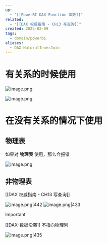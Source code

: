 ```yaml
---
up:
  - "[[PowerBI DAX Function 函数]]"
related:
  - "[[DAX 权威指南 - CH13 写查询]]"
created: 2025-02-09
tags:
  - domain/powerbi
aliases:
  - DAX-NaturalInnerJoin
---
```

# 有关系的时候使用

![image.png](https://s1.vika.cn/space/2025/02/09/3c7b406a3aca4bbab12e121cafba73da)

![image.png](https://s1.vika.cn/space/2025/02/09/833f2f0e5ae14832b6fdf0cd0da1e999)


# 在没有关系的情况下使用

## 物理表

如果对 **物理表** 使用，那么会报错

![image.png](https://s1.vika.cn/space/2025/02/09/b9d8610dc60b4fb88da4bccabea45030)

## 非物理表 

[[DAX 权威指南 - CH13 写查询]]

![image.png|442](https://s1.vika.cn/space/2025/02/09/b0e22ea1dfc94f70ab6669aeede81f77)
![image.png|433](https://s1.vika.cn/space/2025/02/09/b78f5b03524645a090aa52367c799e55)

> [!important]
>  [[DAX-数据沿袭]] 不指向物理列

![image.png|435](https://s1.vika.cn/space/2025/02/09/b631ead4b0f34b409ba908eeab710a26)

